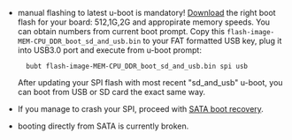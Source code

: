 - manual flashing to latest u-boot is mandatory! [Download](https://dl.armbian.com/espressobin/u-boot/) the right boot flash for your board: 512,1G,2G and appropirate memory speeds. You can obtain numbers from current boot prompt. Copy this `flash-image-MEM-CPU_DDR_boot_sd_and_usb.bin` to your FAT formatted USB key, plug it into USB3.0 port and execute from u-boot prompt: 

		bubt flash-image-MEM-CPU_DDR_boot_sd_and_usb.bin spi usb

	After updating your SPI flash with most recent "sd\_and\_usb" u-boot, you can boot from USB or SD card the exact same way.
- If you manage to crash your SPI, proceed with [SATA boot recovery](http://wiki.espressobin.net/tiki-index.php?page=Boot+ESPRESSObin+from+SATA+drive).
- booting directly from SATA is currently broken.